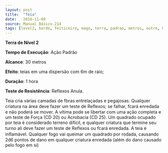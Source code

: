 ```yaml
---
layout: post
title:  "Teia"
date:   2016-11-09
source: Manual Básico.214
tags: [level2, bardo, feiticeiro, mago, terra, padrao, metros, outro, hora, reflexo, anula]
---
```


**Terra de Nível 2**

**Tempo de Execução**: Ação Padrão

**Alcance**: 30 metros

**Efeito**: teias em uma dispersão com 6m de raio; 

**Duração**: 1 hora

**Teste de Resistência**: Reflexos Anula.

Teia cria várias camadas de fbras entrelaçadas e pegajosas. Qualquer criatura na área deve fazer um teste de Reﬂexos; se falhar, fcará enredada e não poderá se mover. A vítima pode se libertar com uma ação completa e um teste de Força (CD 20) ou
Acrobacia (CD 25).
Um quadrado ocupado por teia é considerado terreno difícil, e qualquer criatura que termine seu turno ali deve fazer um teste de Reﬂexos ou fcará enredada.
A teia é inﬂamável. Qualquer fogo vai queimar um quadrado por rodada, causando 2d6 pontos de dano em qualquer criatura enredada (além do dano causado pelo fogo em si)